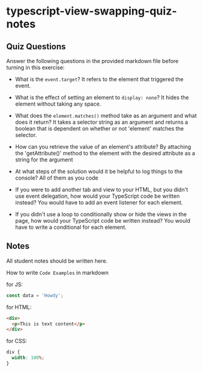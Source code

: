 # typescript-view-swapping-quiz-notes

## Quiz Questions

Answer the following questions in the provided markdown file before turning in this exercise:

- What is the `event.target`?
  It refers to the element that triggered the event.

- What is the effect of setting an element to `display: none`?
  It hides the element without taking any space.

- What does the `element.matches()` method take as an argument and what does it return?
  It takes a selector string as an argument and returns a boolean that is dependent on whether or not 'element' matches the selector.

- How can you retrieve the value of an element's attribute?
  By attaching the 'getAttribute()' method to the element with the desired attribute as a string for the argument

- At what steps of the solution would it be helpful to log things to the console?
  All of them as you code

- If you were to add another tab and view to your HTML, but you didn't use event delegation, how would your TypeScript code be written instead?
  You would have to add an event listener for each element.

- If you didn't use a loop to conditionally show or hide the views in the page, how would your TypeScript code be written instead?
  You would have to write a conditional for each element.

## Notes

All student notes should be written here.

How to write `Code Examples` in markdown

for JS:

```javascript
const data = 'Howdy';
```

for HTML:

```html
<div>
  <p>This is text content</p>
</div>
```

for CSS:

```css
div {
  width: 100%;
}
```
